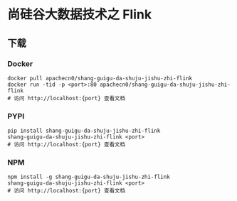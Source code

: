 # 尚硅谷大数据技术之 Flink

## 下载

### Docker

```
docker pull apachecn0/shang-guigu-da-shuju-jishu-zhi-flink
docker run -tid -p <port>:80 apachecn0/shang-guigu-da-shuju-jishu-zhi-flink
# 访问 http://localhost:{port} 查看文档
```

### PYPI

```
pip install shang-guigu-da-shuju-jishu-zhi-flink
shang-guigu-da-shuju-jishu-zhi-flink <port>
# 访问 http://localhost:{port} 查看文档
```

### NPM

```
npm install -g shang-guigu-da-shuju-jishu-zhi-flink
shang-guigu-da-shuju-jishu-zhi-flink <port>
# 访问 http://localhost:{port} 查看文档
```